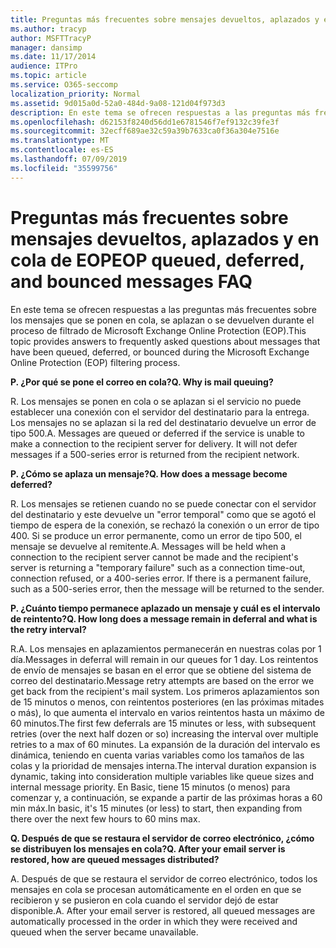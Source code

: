 ```yaml
---
title: Preguntas más frecuentes sobre mensajes devueltos, aplazados y en cola de EOP
ms.author: tracyp
author: MSFTTracyP
manager: dansimp
ms.date: 11/17/2014
audience: ITPro
ms.topic: article
ms.service: O365-seccomp
localization_priority: Normal
ms.assetid: 9d015a0d-52a0-484d-9a08-121d04f973d3
description: En este tema se ofrecen respuestas a las preguntas más frecuentes sobre los mensajes que se ponen en cola, se aplazan o se devuelven durante el proceso de filtrado de Microsoft Exchange Online Protection (EOP).
ms.openlocfilehash: d62153f8240d56dd1e6781546f7ef9132c39fe3f
ms.sourcegitcommit: 32ecff689ae32c59a39b7633ca0f36a304e7516e
ms.translationtype: MT
ms.contentlocale: es-ES
ms.lasthandoff: 07/09/2019
ms.locfileid: "35599756"
---
```

# <a name="eop-queued-deferred-and-bounced-messages-faq"></a><span data-ttu-id="eff7e-103">Preguntas más frecuentes sobre mensajes devueltos, aplazados y en cola de EOP</span><span class="sxs-lookup"><span data-stu-id="eff7e-103">EOP queued, deferred, and bounced messages FAQ</span></span>

<span data-ttu-id="eff7e-104">En este tema se ofrecen respuestas a las preguntas más frecuentes sobre los mensajes que se ponen en cola, se aplazan o se devuelven durante el proceso de filtrado de Microsoft Exchange Online Protection (EOP).</span><span class="sxs-lookup"><span data-stu-id="eff7e-104">This topic provides answers to frequently asked questions about messages that have been queued, deferred, or bounced during the Microsoft Exchange Online Protection (EOP) filtering process.</span></span>
  
 <span data-ttu-id="eff7e-105">**P. ¿Por qué se pone el correo en cola?**</span><span class="sxs-lookup"><span data-stu-id="eff7e-105">**Q. Why is mail queuing?**</span></span>
  
<span data-ttu-id="eff7e-p101">R. Los mensajes se ponen en cola o se aplazan si el servicio no puede establecer una conexión con el servidor del destinatario para la entrega. Los mensajes no se aplazan si la red del destinatario devuelve un error de tipo 500.</span><span class="sxs-lookup"><span data-stu-id="eff7e-p101">A. Messages are queued or deferred if the service is unable to make a connection to the recipient server for delivery. It will not defer messages if a 500-series error is returned from the recipient network.</span></span>
  
 <span data-ttu-id="eff7e-109">**P. ¿Cómo se aplaza un mensaje?**</span><span class="sxs-lookup"><span data-stu-id="eff7e-109">**Q. How does a message become deferred?**</span></span>
  
<span data-ttu-id="eff7e-p102">R. Los mensajes se retienen cuando no se puede conectar con el servidor del destinatario y este devuelve un "error temporal" como que se agotó el tiempo de espera de la conexión, se rechazó la conexión o un error de tipo 400. Si se produce un error permanente, como un error de tipo 500, el mensaje se devuelve al remitente.</span><span class="sxs-lookup"><span data-stu-id="eff7e-p102">A. Messages will be held when a connection to the recipient server cannot be made and the recipient's server is returning a "temporary failure" such as a connection time-out, connection refused, or a 400-series error. If there is a permanent failure, such as a 500-series error, then the message will be returned to the sender.</span></span>
  
 <span data-ttu-id="eff7e-113">**P. ¿Cuánto tiempo permanece aplazado un mensaje y cuál es el intervalo de reintento?**</span><span class="sxs-lookup"><span data-stu-id="eff7e-113">**Q. How long does a message remain in deferral and what is the retry interval?**</span></span>
  
<span data-ttu-id="eff7e-114">R.</span><span class="sxs-lookup"><span data-stu-id="eff7e-114">A.</span></span> <span data-ttu-id="eff7e-115">Los mensajes en aplazamientos permanecerán en nuestras colas por 1 día.</span><span class="sxs-lookup"><span data-stu-id="eff7e-115">Messages in deferral will remain in our queues for 1 day.</span></span> <span data-ttu-id="eff7e-116">Los reintentos de envío de mensajes se basan en el error que se obtiene del sistema de correo del destinatario.</span><span class="sxs-lookup"><span data-stu-id="eff7e-116">Message retry attempts are based on the error we get back from the recipient's mail system.</span></span> <span data-ttu-id="eff7e-117">Los primeros aplazamientos son de 15 minutos o menos, con reintentos posteriores (en las próximas mitades o más), lo que aumenta el intervalo en varios reintentos hasta un máximo de 60 minutos.</span><span class="sxs-lookup"><span data-stu-id="eff7e-117">The first few deferrals are 15 minutes or less, with subsequent retries (over the next half dozen or so) increasing the interval over multiple retries to a max of 60 minutes.</span></span> <span data-ttu-id="eff7e-118">La expansión de la duración del intervalo es dinámica, teniendo en cuenta varias variables como los tamaños de las colas y la prioridad de mensajes interna.</span><span class="sxs-lookup"><span data-stu-id="eff7e-118">The interval duration expansion is dynamic, taking into consideration multiple variables like queue sizes and internal message priority.</span></span> <span data-ttu-id="eff7e-119">En Basic, tiene 15 minutos (o menos) para comenzar y, a continuación, se expande a partir de las próximas horas a 60 min máx.</span><span class="sxs-lookup"><span data-stu-id="eff7e-119">In basic, it's 15 minutes (or less) to start, then expanding from there over the next few hours to 60 mins max.</span></span>
  
 <span data-ttu-id="eff7e-120">**Q. Después de que se restaura el servidor de correo electrónico, ¿cómo se distribuyen los mensajes en cola?**</span><span class="sxs-lookup"><span data-stu-id="eff7e-120">**Q. After your email server is restored, how are queued messages distributed?**</span></span>
  
<span data-ttu-id="eff7e-p104">A. Después de que se restaura el servidor de correo electrónico, todos los mensajes en cola se procesan automáticamente en el orden en que se recibieron y se pusieron en cola cuando el servidor dejó de estar disponible.</span><span class="sxs-lookup"><span data-stu-id="eff7e-p104">A. After your email server is restored, all queued messages are automatically processed in the order in which they were received and queued when the server became unavailable.</span></span> 
  

